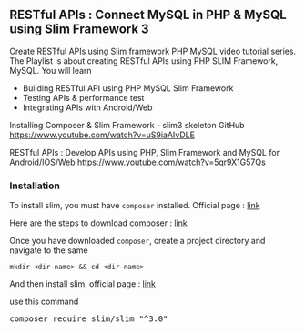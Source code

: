 ## RESTful APIs : Connect MySQL in PHP & MySQL using Slim Framework 3

Create RESTful APIs using Slim framework PHP MySQL video tutorial series.  
The Playlist is about creating RESTful APIs using PHP SLIM Framework, MySQL. You will learn

- Building RESTful API using PHP MySQL Slim Framework
- Testing APIs & performance test
- Integrating APIs with Android/Web

Installing Composer & Slim Framework - slim3 skeleton GitHub
https://www.youtube.com/watch?v=uS9iaAIvDLE

RESTful APIs : Develop  APIs using PHP, Slim Framework and MySQL for Android/IOS/Web
https://www.youtube.com/watch?v=5qr9X1G57Qs

### Installation
To install slim, you must have `composer` installed. Official page : <a href="https://getcomposer.org/">link</a>

Here are the steps to download composer : <a href="https://getcomposer.org/download/">link</a>

Once you have downloaded `composer`, create a project directory and navigate to the same

`mkdir <dir-name> && cd <dir-name>`

And then install slim, official page : <a href="https://www.slimframework.com/">link</a>

use this command
<pre>
composer require slim/slim "^3.0"
</pre>

